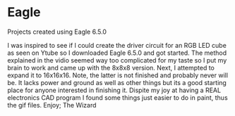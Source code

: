 Eagle
=====

Projects created using Eagle 6.5.0

I was inspired to see if I could create the driver circuit for an RGB LED cube as seen on
Ytube so I downloaded Eagle 6.5.0 and got started. The method explained in the vidio seemed 
way too complicated for my taste so I put my brain to work and came up with the 8x8x8 version.
Next, I attempted to expand it to 16x16x16. Note, the latter is not finished and probably never
will be. It lacks power and ground as well as other things but its a good starting place for
anyone interested in finishing it. Dispite my joy at having a REAL electronics CAD program
I found some things just easier to do in paint, thus the gif files. Enjoy; The Wizard

